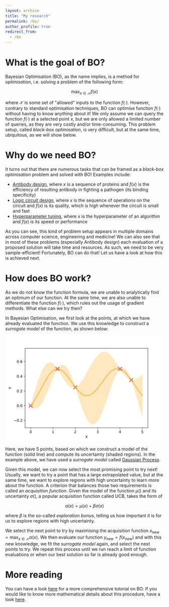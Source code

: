 ```yaml
---
layout: archive
title: "My research"
permalink: /bo/
author_profile: true
redirect_from:
  - /bo
---
```


What is the goal of BO?
======
Bayesian Optimisation (BO), as the name implies, is a method for _optimisation_, i.e. solving a problem of the following form:

$$ \max_{x \in \mathcal{X}} f(x) $$

where $\mathcal{X}$ is some set of "allowed" inputs to the function $f(\cdot)$. However, contrary to standard optimisation techniques, BO can optimise function $f(\cdot)$ without having to know anything about it! We only assume we can query the function $f(\cdot)$ at a selected point $x$, but we are only allowed a limited number of queries, as they are very costly and/or time-consuming.
This problem setup, called _black-box optimisation_, is very difficult, but at the same time, ubiquitous, as we will show below.

Why do we need BO?
======

It turns out that there are numerous tasks that can be framed as a _black-box optimisation_ problem and solved with BO!
Examples include:
* [Antibody design](https://www.cell.com/cell-reports-methods/pdf/S2667-2375(22)00276-4.pdf),  where $x$ is a sequence of proteins and $f(x)$ is the efficiency of resulting antibody in fighting a pathogen (its binding specificity)
* [Logic circuit design](https://arxiv.org/pdf/2111.06178.pdf), where $x$ is the sequence of operations on the circuit and $f(x)$ is its quality, which is high whenever the circuit is small and fast
* [Hyperparameter tuning](https://dl.acm.org/doi/pdf/10.1613/jair.1.13643), where $x$ is the hyperparameter of an algorithm and $f(x)$ is its speed or performance

As you can see, this kind of problem setup appears in multiple domains across computer science, engineering and medicine! We can also see that in most of these problems (especially Antibody design) each evaluation of a proposed solution will take time and resources. As such, we need to be very sample-efficient!
Fortunately, BO can do that! Let us have a look at how this is achieved next.

How does BO work?
======
As we do not know the function formula, we are unable to analytically find an optimum of our function. At the same time, we are also unable to differentiate the function $f(\cdot)$, which rules out the usage of gradient methods. What else can we try then?

In Bayesian Optimisation, we first look at the points, at which we have already evaluated the function. We use this knowledge to construct a _surrogate model_ of the function, as shown below:

<img src='/images/SampleBO1-1.png'>

Here, we have 5 points, based on which we construct a model of the function (solid line) and compute its uncertainty (shaded regions). In the example above, we have used a _surrogate model_ called  [Gaussian Process](https://en.wikipedia.org/wiki/Gaussian_process).

Given this model, we can now select the most promising point to try next! Usually, we want to try a point that has a large extrapolated value, but at the same time, we want to explore regions with high uncertainty to learn more about the function. A criterion that balances those two requirements is called an _acquisition function_. Given the model of the function $\mu()$ and its uncertainty $\sigma()$, a popular acquisition function called UCB, takes the form of 

$$ \alpha(x) = \mu(x) + \beta \sigma(x) $$

where $\beta$ is the so-called _exploration bonus_, telling us how important it is for us to explore regions with high uncertainty.

We select the next point to try by maximising the acquisition function $x_{\textrm{new}} = \max_{x \in \mathcal{X}} \alpha(x)$. We then evaluate our function $y_{\textrm{new}} = f(x_{\textrm{new}})$ and with this new knowledge, we fit the _surrogate model_ again, and select the next points to try. We repeat this process until we run reach a limit of function evaluations or when our best solution so far is already good enough.

More reading
====== 
You can have a look [here](https://arxiv.org/pdf/1807.02811.pdf%C2%A0) for a more comprehensive tutorial on BO. If you would like to know more mathematical details about this procedure, have a look [here](https://arxiv.org/pdf/0912.3995.pdf).
